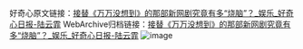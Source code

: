 好奇心原文链接：[接替《万万没想到》的那部新网剧究竟有多“烧脑”？_娱乐_好奇心日报-陆云霏](https://www.qdaily.com/articles/2982.html)
WebArchive归档链接：[接替《万万没想到》的那部新网剧究竟有多“烧脑”？_娱乐_好奇心日报-陆云霏](http://web.archive.org/web/20190623151738/https://www.qdaily.com/articles/2982.html)
![image](http://ww3.sinaimg.cn/large/007d5XDply1g3v6x1dpxzj30u02j37wh)